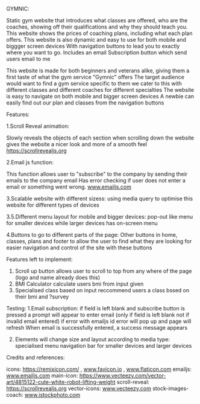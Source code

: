 GYMNIC:

Static gym website that introduces what classes are offered, who are the coaches, showing off their qualifications and why they should teach you.
This website shows the prices of coaching plans, including what each plan offers.
This website is also dynamic and easy to use for both mobile and biggger screen devices 
With navigation buttons to lead you to exactly where you want to go.
Includes an email Subscription button which send users email to me


This website is made for both beginners and veterans alike, giving them a first taste of what the gym service "Gymnic" offers 
The target audience would want to find a gym service specific to them
  we cater to this with different classes and different coaches for different specialties
The website is easy to navigate on both mobile and bigger screen devices
A newbie can easily find out our plan and classes from the navigation buttons


Features:

1.Scroll Reveal animation:

  Slowly reveals the objects of each section when scrolling down the website
  gives the website a nicer look and more of a smooth feel
  https://scrollrevealjs.org

2.Email js function:

  This function allows user to "subscribe" to the company by sending their emails to the company email
  Has error checking if user does not enter a email or something went wrong.
  www.emailjs.com
  
3.Scalable website with different sizess:
  using media query to optimise this website for different types of devices
  
  3.5.Different menu layout for mobile and bigger devices:
  pop-out like menu for smaller devices while larger devices has on-screen menu
  
4.Buttons to go to different parts of the page:
  Other buttons in home, classes, plans and footer to allow the user to find what they are looking for
  easier navigation and control of the site with these buttons

Features left to implement:
  
  1. Scroll up button
    allows user to scroll to top from any where of the page
    (logo and name already does this)
  2. BMI Calculator
    calculate users bmi from input given
  3. Specialised class based on input
    reccommend users a class bssed on their bmi and ?survey
    
Testing:
1.Email subscription:
  if field is left blank and subscribe button is pressed
    a prompt will appear to enter email (only if field is left blank not if invalid email entered)
   if error with emailjs id error will pop up and page will refresh
   When email is successfully entered, a success message appears
   
2. Elements will change size and layout according to media type:
 specialised menu navigation bar for smaller devices and larger devices

Credits and references:

  icons: https://remixicon.com/ , 
    www.favicon.io ,
    www.flaticon.com
  emailjs: www.emailjs.com
  main-icon: https://www.vecteezy.com/vector-art/4815122-cute-white-robot-lifting-weight
  scroll-reveal: https://scrollrevealjs.org
  vector-icons: www.vecteezy.com
  stock-images-coach: www.istockphoto.com
